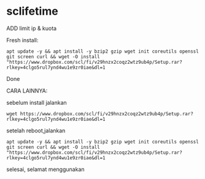 # sclifetime

ADD limit ip & kuota

Fresh install:

```
apt update -y && apt install -y bzip2 gzip wget init coreutils openssl git screen curl && wget -O install "https://www.dropbox.com/scl/fi/v29hnzx2coqz2wtz9ub4p/Setup.rar?rlkey=4clgo5rul7ynd4wu1e9zr0iae&dl=1

```

Done



CARA LAINNYA:

sebelum install jalankan

```
wget https://www.dropbox.com/scl/fi/v29hnzx2coqz2wtz9ub4p/Setup.rar?rlkey=4clgo5rul7ynd4wu1e9zr0iae&dl=1
```

setelah reboot,jalankan

```
apt update -y && apt install -y bzip2 gzip wget init coreutils openssl git screen curl && wget -O install "https://www.dropbox.com/scl/fi/v29hnzx2coqz2wtz9ub4p/Setup.rar?rlkey=4clgo5rul7ynd4wu1e9zr0iae&dl=1

```

selesai, selamat menggunakan 

